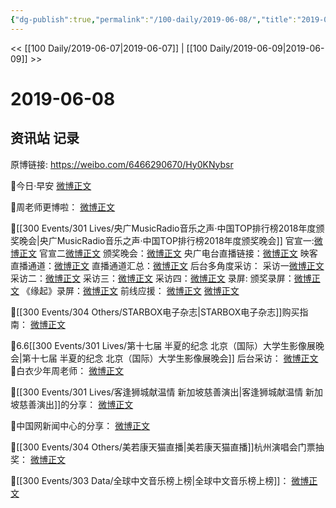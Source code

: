 ```yaml
---
{"dg-publish":true,"permalink":"/100-daily/2019-06-08/","title":"2019-06-08"}
---
```



<< [[100 Daily/2019-06-07\|2019-06-07]] | [[100 Daily/2019-06-09\|2019-06-09]] >>

# 2019-06-08

## 资讯站 记录

原博链接: https://weibo.com/6466290670/Hy0KNybsr

🌿今日·早安
[微博正文](https://m.weibo.cn/6466290670/4380818938418997)

🌿周老师更博啦：
[微博正文](https://m.weibo.cn/6466290670/4381060429516169)

🌿[[300 Events/301 Lives/央广MusicRadio音乐之声·中国TOP排行榜2018年度颁奖晚会\|央广MusicRadio音乐之声·中国TOP排行榜2018年度颁奖晚会]]
官宣一:[微博正文](https://m.weibo.cn/6466290670/4380707251895981)
官宣二[微博正文](https://m.weibo.cn/6466290670/4380876928927003)
颁奖晚会：[微博正文](https://m.weibo.cn/6466290670/4380846183684182)
央广电台直播链接：[微博正文](https://m.weibo.cn/6466290670/4380923002766871)
映客直播通道：[微博正文](https://m.weibo.cn/6466290670/4380969362223845)
直播通道汇总：[微博正文](https://m.weibo.cn/6466290670/4380979420427081)
后台多角度采访：
采访一[微博正文](https://m.weibo.cn/6466290670/4380987016292375)
采访二：[微博正文](https://m.weibo.cn/6466290670/4380988459515227)
采访三：[微博正文](https://m.weibo.cn/6466290670/4380991210369067)
采访四：[微博正文](https://m.weibo.cn/6466290670/4381010403278672)
录屏:
颁奖录屏：[微博正文](https://m.weibo.cn/6466290670/4380818938418997)
《缘起》录屏：[微博正文](https://m.weibo.cn/6466290670/4380987410525445)
前线应援：
[微博正文](https://m.weibo.cn/6466290670/4380945698037005)
[微博正文](https://m.weibo.cn/6466290670/4380950852653551)

🌿[[300 Events/304 Others/STARBOX电子杂志\|STARBOX电子杂志]]购买指南：
[微博正文](https://m.weibo.cn/6466290670/4380733063392491)

🌿6.6[[300 Events/301 Lives/第十七届 半夏的纪念 北京（国际）大学生影像展晚会\|第十七届 半夏的纪念 北京（国际）大学生影像展晚会]]
后台采访：
[微博正文](https://m.weibo.cn/6466290670/4380822800630015)
🌿白衣少年周老师：
[微博正文](https://m.weibo.cn/6466290670/4380904200198028)

🌿[[300 Events/301 Lives/客逢狮城献温情 新加坡慈善演出\|客逢狮城献温情 新加坡慈善演出]]的分享：
[微博正文](https://m.weibo.cn/6466290670/4380842552315352)

🌿中国网新闻中心的分享：
[微博正文](https://m.weibo.cn/6466290670/4380849191360016)

🌿[[300 Events/304 Others/美若康天猫直播\|美若康天猫直播]]杭州演唱会门票抽奖：
[微博正文](https://m.weibo.cn/6466290670/4380972214426287)

🌿[[300 Events/303 Data/全球中文音乐榜上榜\|全球中文音乐榜上榜]]：
[微博正文](https://m.weibo.cn/6466290670/4381021015170092)

